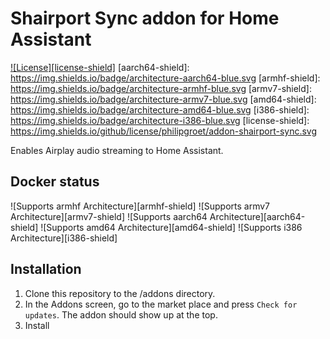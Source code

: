 # Shairport Sync addon for Home Assistant

[![License][license-shield]](LICENSE)
[aarch64-shield]: https://img.shields.io/badge/architecture-aarch64-blue.svg
[armhf-shield]: https://img.shields.io/badge/architecture-armhf-blue.svg
[armv7-shield]: https://img.shields.io/badge/architecture-armv7-blue.svg
[amd64-shield]: https://img.shields.io/badge/architecture-amd64-blue.svg
[i386-shield]: https://img.shields.io/badge/architecture-i386-blue.svg
[license-shield]: https://img.shields.io/github/license/philipgroet/addon-shairport-sync.svg


Enables Airplay audio streaming to Home Assistant.

## Docker status

![Supports armhf Architecture][armhf-shield]
![Supports armv7 Architecture][armv7-shield]
![Supports aarch64 Architecture][aarch64-shield]
![Supports amd64 Architecture][amd64-shield]
![Supports i386 Architecture][i386-shield]

## Installation
1. Clone this repository to the /addons directory.
2. In the Addons screen, go to the market place and press `Check for updates`. The addon should show up at the top.
3. Install

